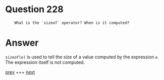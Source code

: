 
# Question 228


 
        What is the `sizeof` operator? When is it computed?


# Answer



`sizeof(e)` is used to tell the size of a value computed by the expression `e`.
The expression itself is not computed.


[prev](227.md) +++ [next](229.md)

